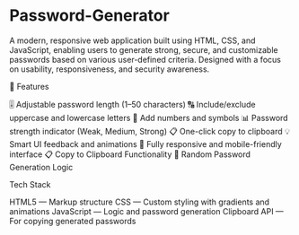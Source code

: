 # Password-Generator
A modern, responsive web application built using HTML, CSS, and JavaScript,
enabling users to generate strong, secure, and customizable passwords based on 
various user-defined criteria. Designed with a focus on usability, responsiveness,
and security awareness.

🚀 Features 

🎚️ Adjustable password length (1–50 characters)
🔠 Include/exclude uppercase and lowercase letters
🔢 Add numbers and symbols
📊 Password strength indicator (Weak, Medium, Strong)
📋 One-click copy to clipboard
💡 Smart UI feedback and animations
📱 Fully responsive and mobile-friendly interface
📋 Copy to Clipboard Functionality
🧠 Random Password Generation Logic

Tech Stack

HTML5 — Markup structure
CSS — Custom styling with gradients and animations
JavaScript — Logic and password generation
Clipboard API — For copying generated passwords
